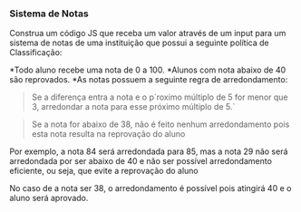 <h3>Sistema de Notas</h3>

<p>Construa um código JS que receba um valor através de um input para um sistema de notas de uma instituição que possui a seguinte política de Classificação:</p>
*Todo aluno recebe uma nota de 0 a 100.
*Alunos com nota abaixo de 40 são reprovados.
*As notas possuem a seguinte regra de arredondamento:

>Se a diferença entra a nota e o p´roximo múltiplo de 5 for menor que 3, arredondar a nota para esse próximo múltiplo de 5.`

>Se a nota for abaixo de 38, não é feito nenhum arredondamento pois esta nota resulta na reprovação do aluno

<p>Por exemplo, a nota 84 será arredondada para 85, mas a nota 29 não será arredondada por ser abaixo de 40 e não ser possível arredondamento eficiente, ou seja, que evite a reprovação do aluno</p>
<p>No caso de a nota ser 38, o arredondamento é possível pois atingirá 40 e o aluno será aprovado.</p>
